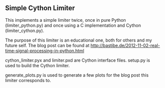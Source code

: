 Simple Cython Limiter
---------------------

This implements a simple limiter twice, once in pure Python (limiter_python.py) and once using a C implementation and Cython (limiter_cython.py).

The purpose of this limiter is an educational one, both for others and my future self. The blog post can be found at http://bastibe.de/2012-11-02-real-time-signal-processing-in-python.html

cython_limiter.pyx and limiter.pxd are Cython interface files. setup.py is used to build the Cython limiter.

generate_plots.py is used to generate a few plots for the blog post this limiter corresponds to.
